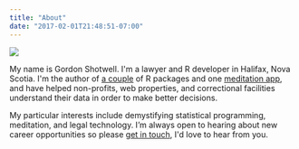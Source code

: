 ```yaml
---
title: "About"
date: "2017-02-01T21:48:51-07:00"
---
```

![](/img/headshot.jpg)

My name is Gordon Shotwell. I'm a lawyer and R developer in Halifax, Nova Scotia. I'm the author of [a couple](https://github.com/GShotwell/) of R packages and one [meditation app](http://app.shambhala.org/), and have helped non-profits, web properties, and correctional facilities understand their data in order to make better decisions. 

My particular interests include demystifying statistical programming, meditation, and legal technology. I’m always open to hearing about new career opportunities so please [get in touch](mailto:g.e.shotwell@gmail.com), I'd love to hear from you. 